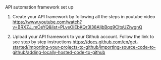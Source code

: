 API automation framework set up

1. Create your API framework by following all the steps in youtube video
   https://www.youtube.com/watch?v=BRXZJ_mOeYQ&list=PLveOiEbKQr3I38AljbBqg9CItsUZiwgnQ

2. Upload your API framework to your Github account. Follow the link to see step by step instructions
   https://docs.github.com/en/get-started/importing-your-projects-to-github/importing-source-code-to-github/adding-locally-hosted-code-to-github
